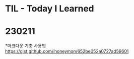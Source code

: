TIL - Today I Learned
===============

# 230211

*마크다운 기초 사용법   
https://gist.github.com/ihoneymon/652be052a0727ad59601

